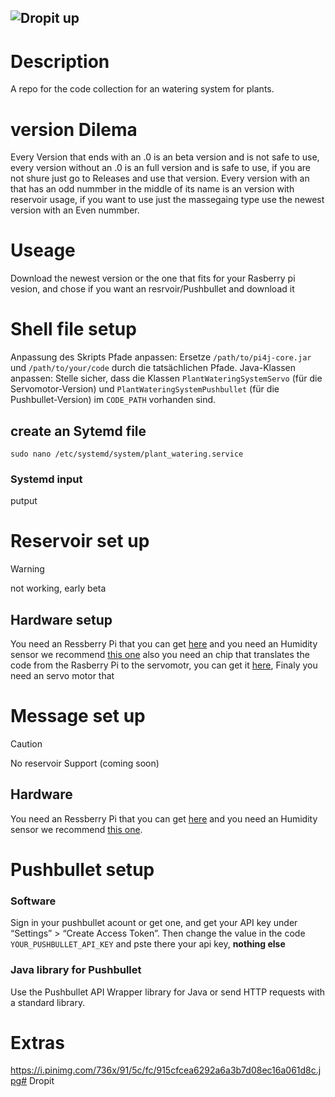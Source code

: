 ![Dropit up](https://github.com/user-attachments/assets/e3b94734-56a3-47c7-aaca-f629ad28501d)
------

# Description
A repo for the code collection for an watering system for plants.

# version Dilema

Every Version that ends with an .0 is an beta version and is not safe to use, every version without an .0 is an full version and is safe to use, if you are not shure just go to Releases and use that version. Every version with an that has an odd nummber in the middle of its name is an version with reservoir usage, if you want to use just the massegaing type use the newest version with an Even nummber.

# Useage

Download the newest version or the one that fits for your Rasberry pi vesion, and chose if you want an resrvoir/Pushbullet and download it

# Shell file setup

Anpassung des Skripts
Pfade anpassen: Ersetze ``/path/to/pi4j-core.jar`` und ``/path/to/your/code`` durch die tatsächlichen Pfade.
Java-Klassen anpassen: Stelle sicher, dass die Klassen ``PlantWateringSystemServo`` (für die Servomotor-Version) und ``PlantWateringSystemPushbullet`` (für die Pushbullet-Version) im ``CODE_PATH`` vorhanden sind.

## create an Sytemd file

``sudo nano /etc/systemd/system/plant_watering.service``

### Systemd input

putput


# Reservoir set up 
>[!WARNING]
>not working, early beta

## Hardware setup

You need an Ressberry Pi that you can get [here](https://www.raspberrypi.com/products/compute-module-5/?variant=cm5-108032) and you need an Humidity sensor we recommend [this one](https://amzn.eu/d/1NiQAjr) also you need an chip that translates the code from the Rasberry Pi to the servomotr, you can get it [here](https://www.microchip.com/en-us/product/mcp3008), Finaly you need an servo motor that 


# Message set up 

>[!CAUTION]
>No reservoir Support (coming soon)

## Hardware

You need an Ressberry Pi that you can get [here](https://www.raspberrypi.com/products/compute-module-5/?variant=cm5-108032) and you need an Humidity sensor we recommend [this one](https://amzn.eu/d/1NiQAjr).

# Pushbullet setup

### Software

Sign in your pushbullet acount or get one, and get your API key under “Settings” > “Create Access Token”.
Then change the value in the code ``YOUR_PUSHBULLET_API_KEY`` and pste there your api key, __nothing else__

### Java library for Pushbullet

Use the Pushbullet API Wrapper library for Java or send HTTP requests with a standard library.

# Extras 

https://i.pinimg.com/736x/91/5c/fc/915cfcea6292a6a3b7d08ec16a061d8c.jpg#   D r o p i t  
 